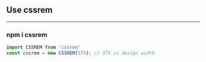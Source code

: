 ## Use cssrem
---
### npm i cssrem

``` javascript
import CSSREM from 'cssrem'
const cssrem = new CSSREM(375); // 375 is design width
```